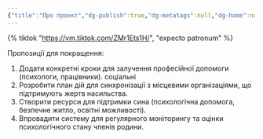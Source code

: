 ```yaml
---
{"title":"Про проект","dg-publish":true,"dg-metatags":null,"dg-home":null,"permalink":"/pro-proekt/","dgPassFrontmatter":true,"noteIcon":""}
---
```



{% tiktok "https://vm.tiktok.com/ZMr1Ets1H/", "expecto patronum" %}

Пропозиції для покращення:
1. Додати конкретні кроки для
залучення професійної допомоги
(психологи,
працівники).
соціальні
2. Розробити план дій для
синхронізації з місцевими
організаціями, що підтримують
жертв насильства.
3. Створити ресурси для підтримки
сина (психологічна допомога,
безпечне житло, освітні
можливості).
4. Впровадити систему для
регулярного моніторингу та
оцінки психологічного стану
членів родини.